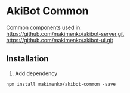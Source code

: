 # AkiBot Common
Common components used in:<br>
https://github.com/makimenko/akibot-server.git<br>
https://github.com/makimenko/akibot-ui.git

## Installation
1. Add dependency
```
npm install makimenko/akibot-common -save
```
